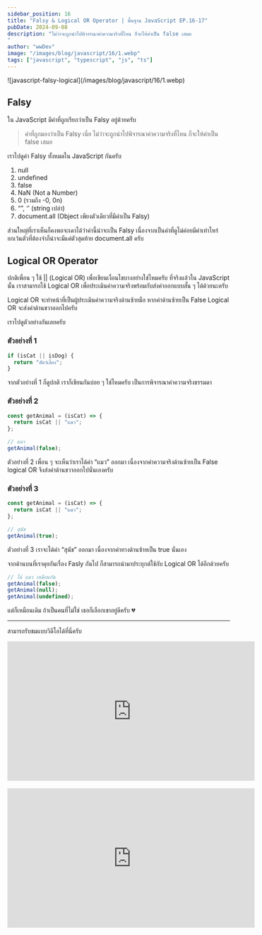 ```yaml
---
sidebar_position: 16
title: "Falsy & Logical OR Operator | พื้นฐาน JavaScript EP.16-17"
pubDate: 2024-09-08
description: "ไม่ว่าจะถูกนำไปพิจารณาค่าความจริงที่ไหน ก็จะให้ค่าเป็น false เสมอ
"
author: "wwDev"
image: "/images/blog/javascript/16/1.webp"
tags: ["javascript", "typescript", "js", "ts"]
---
```


<div class="coverWrapper">
![javascript-falsy-logical](/images/blog/javascript/16/1.webp)
</div>

## Falsy

ใน JavaScript มีค่าที่ถูกเรียกว่าเป็น Falsy อยู่ด้วยครับ

> ค่าที่ถูกมองว่าเป็น Falsy เนี่ย ไม่ว่าจะถูกนำไปพิจารณาค่าความจริงที่ไหน ก็จะให้ค่าเป็น false เสมอ

เราไปดูค่า Falsy ทั้งหมดใน JavaScript กันครับ

1. null
2. undefined
3. false
4. NaN (Not a Number)
5. 0 (รวมถึง -0, 0n)
6. “”, ‘’ (string เปล่า)
7. document.all (Object เพียงตัวเดียวที่มีค่าเป็น Falsy)

ส่วนใหญ่ที่เราเห็นก็คงพอจะเดาได้ว่าค่านี้น่าจะเป็น Falsy เนื่องจากเป็นค่าที่ดูไม่ค่อยมีค่าเท่าไหร่ ยกเว้นตัวที่ต้องจำก็น่าจะมีแค่ตัวสุดท้าย document.all ครับ

## Logical OR Operator

ปกติเพื่อน ๆ ใช้ || (Logical OR) เพื่อเขียนเงื่อนไขบางอย่างใช่ไหมครับ ที่จริงแล้วใน JavaScript นั้น เราสามารถใช้ Logical OR เพื่อประเมินค่าความจริงพร้อมกับส่งค่าออกแบบสั้น ๆ ได้ด้วยนะครับ

Logical OR จะทำหน้าที่เป็นผู้ประเมินค่าความจริงด้านซ้ายมือ หากค่าด้านซ้ายเป็น False Logical OR จะส่งค่าด้านขวาออกไปครับ

เราไปดูตัวอย่างกันเลยครับ

### ตัวอย่างที่ 1

```javascript
if (isCat || isDog) {
  return "สัตว์เลี้ยง";
}
```

จากตัวอย่างที่ 1 ก็ดูปกติ เราก็เขียนกันบ่อย ๆ ใช่ไหมครับ เป็นการพิจารณาค่าความจริงธรรมดา

### ตัวอย่างที่ 2

```javascript
const getAnimal = (isCat) => {
  return isCat || "แมว";
};

// แมว
getAnimal(false);
```

ตัวอย่างที่ 2 เพื่อน ๆ จะเห็นว่าเราได้ค่า “แมว” ออกมา เนื่องจากค่าความจริงด้านซ้ายเป็น False logical OR จึงส่งค่าด้านขวาออกไปนั่นเองครับ

### ตัวอย่างที่ 3

```javascript
const getAnimal = (isCat) => {
  return isCat || "แมว";
};

// สุนัข
getAnimal(true);
```

ตัวอย่างที่ 3 เราจะได้ค่า “สุนัข” ออกมา เนื่องจากค่าทางด้านซ้ายเป็น true นั่นเอง

จากด้านบนที่เราคุยกันเรื่อง Fasly กันไป ก็สามารถนำมาประยุกต์ใช้กับ Logical OR ได้อีกด้วยครับ

```javascript
// ได้ แมว เหมือนกัน
getAnimal(false);
getAnimal(null);
getAnimal(undefined);
```

แต่ก็เหมือนเดิม ถ้าเป็นคนที่ไม่ใช่ เธอก็เลือกเขาอยู่ดีครับ 💔

---

สามารถรับชมแบบวิดีโอได้ที่นี่ครับ

<div class="videoWrapper">
<iframe width="560" height="315" src="https://www.youtube.com/embed/TR6TOeEM4Ho?si=0dhoIdPfoWSWiodr" title="YouTube video player" frameborder="0" allow="accelerometer; autoplay; clipboard-write; encrypted-media; gyroscope; picture-in-picture; web-share" referrerpolicy="strict-origin-when-cross-origin" allowfullscreen></iframe>
</div>

<br />

<div class="videoWrapper">
<iframe width="560" height="315" src="https://www.youtube.com/embed/CTC4EMwCmE4?si=c805UTqARhQYmCcT" title="YouTube video player" frameborder="0" allow="accelerometer; autoplay; clipboard-write; encrypted-media; gyroscope; picture-in-picture; web-share" referrerpolicy="strict-origin-when-cross-origin" allowfullscreen></iframe>
</div>
